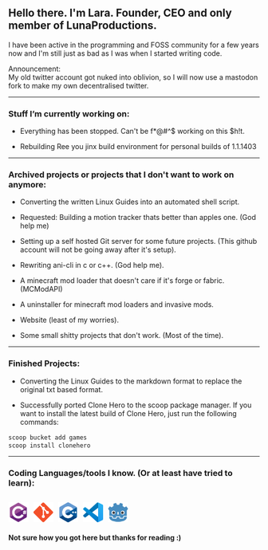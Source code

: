Hello there. I'm Lara. Founder, CEO and only member of LunaProductions.
---

I have been active in the programming and FOSS community for a few years now and I'm still just as bad as I was when I started writing code.

Announcement:<br>My old twitter account got nuked into oblivion, so I will now use a mastodon fork to make my own decentralised twitter.

---
### Stuff I’m currently working on:

- Everything has been stopped. Can't be f*@#^$ working on this $h!t.

- Rebuilding Ree you jinx build environment for personal builds of 1.1.1403

---
### Archived projects or projects that I don't want to work on anymore:

- Converting the written Linux Guides into an automated shell script.

- Requested: Building a motion tracker thats better than apples one. (God help me)

- Setting up a self hosted Git server for some future projects. (This github account will not be going away after it's setup).

- Rewriting ani-cli in c or c++. (God help me).

- A minecraft mod loader that doesn't care if it's forge or fabric. (MCModAPI)

- A uninstaller for minecraft mod loaders and invasive mods.

- Website (least of my worries).

- Some small shitty projects that don't work. (Most of the time).
  
---
### Finished Projects:

- Converting the Linux Guides to the markdown format to replace the original txt based format.

- Successfully ported Clone Hero to the scoop package manager. If you want to install the latest build of Clone Hero, just run the following commands:

```
scoop bucket add games
scoop install clonehero
```

---
### Coding Languages/tools I know. (Or at least have tried to learn):

<img src="https://github.com/devicons/devicon/blob/master/icons/csharp/csharp-original.svg"  title="CSharp" alt="CSharp" width="40" height="40"/>&nbsp;
<img src="https://github.com/devicons/devicon/blob/master/icons/git/git-original.svg" title="Git" alt="Git" width="40" height="40"/>&nbsp;
<img src="https://github.com/devicons/devicon/blob/master/icons/cplusplus/cplusplus-original.svg" title="C++" alt="C++" width="40" height="40"/>&nbsp;
<img src="https://github.com/devicons/devicon/blob/master/icons/vscode/vscode-original.svg" title="VS Code" alt="VS Code" width="40" height="40"/>&nbsp;
<img src="https://github.com/devicons/devicon/blob/master/icons/godot/godot-original.svg" title="Godot" alt="Godot" width="40" height="40"/>&nbsp;
---

<b> Not sure how you got here but thanks for reading :) </b>


